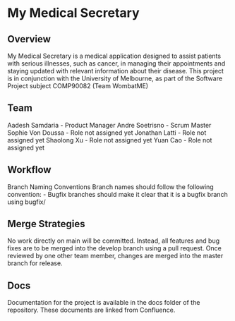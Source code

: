 # My Medical Secretary

## Overview
My Medical Secretary is a medical application designed to assist patients with serious illnesses, such as cancer, in managing their appointments and staying updated with relevant information about their disease. This project is in conjunction with the University of Melbourne, as part of the Software Project subject COMP90082 (Team WombatME)

## Team
Aadesh Samdaria - Product Manager
Andre Soetrisno - Scrum Master
Sophie Von Doussa - Role not assigned yet
Jonathan Latti - Role not assigned yet
Shaolong Xu - Role not assigned yet
Yuan Cao - Role not assigned yet

## Workflow
Branch Naming Conventions
Branch names should follow the following convention:
<jira-ticket>-<feature-description>
Bugfix branches should make it clear that it is a bugfix branch using bugfix/

## Merge Strategies
No work directly on main will be committed. Instead, all features and bug fixes are to be merged into the develop branch using a pull request. Once reviewed by one other team member, changes are merged into the master branch for release.

## Docs
Documentation for the project is available in the docs folder of the repository. These documents are linked from Confluence.